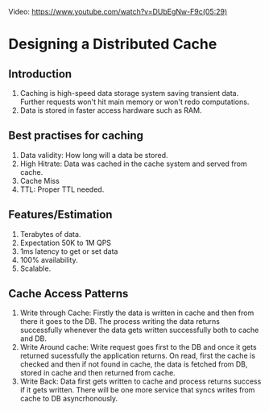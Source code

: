 Video: https://www.youtube.com/watch?v=DUbEgNw-F9c(05:29)

# Designing a Distributed Cache

## Introduction
1. Caching is high-speed data storage system saving transient data. Further requests won't hit main memory or won't redo computations.
2. Data is stored in faster access hardware such as RAM.

## Best practises for caching
1. Data validity: How long will a data be stored.
2. High Hitrate: Data was cached in the cache system and served from cache.
3. Cache Miss
4. TTL: Proper TTL needed.

## Features/Estimation
1. Terabytes of data.
2. Expectation 50K to 1M QPS
3. 1ms latency to get or set data
4. 100% availability.
5. Scalable.

## Cache Access Patterns
1. Write through Cache: Firstly the data is written in cache and then from there it goes to the DB. The process writing the data returns successfully whenever the data gets written successfully both to cache and DB.
2. Write Around cache: Write request goes first to the DB and once it gets returned sucessfully the application returns. On read, first the cache is checked and then if not found in cache, the data is fetched from DB, stored in cache and then returned from cache.
3. Write Back: Data first gets written to cache and process returns success if it gets written. There will be one more service that syncs writes from cache to DB asyncrhonously. 